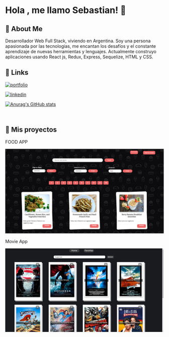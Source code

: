 
# Hola , me llamo Sebastian! 👋

  
## 🚀 About Me
Desarrollador Web Full Stack, viviendo en Argentina. Soy una persona apasionada por las tecnologias, me encantan los desafíos y el constante aprendizaje de nuevas herramientas y lenguajes. Actualmente construyo aplicaciones usando React js, Redux, Express, Sequelize, HTML y CSS.



  
## 🔗 Links
[![portfolio](https://img.shields.io/badge/my_portfolio-000?style=for-the-badge&logo=ko-fi&logoColor=white)](https://portfolio-zeta-green.vercel.app/)

[![linkedin](https://img.shields.io/badge/linkedin-0A66C2?style=for-the-badge&logo=linkedin&logoColor=white)](https://www.linkedin.com/in/sebastiantorres-fullstack/)

  
[![Anurag's GitHub stats](https://github-readme-stats.vercel.app/api?username=SebastianTorres00)](https://github.com/anuraghazra/github-readme-stats)

&nbsp;

## :pushpin: Mis proyectos
FOOD APP
<p>
  <a href ="https://github.com/SebastianTorres00/FoodWeb"><img src="https://github.com/SebastianTorres00/FoodWeb/blob/master/1.png"></a>
</p>
Movie App
<p>
  <a href ="https://github.com/SebastianTorres00/Movie-app"><img src="https://github.com/SebastianTorres00/Movie-app/blob/master/1.png"></a>
</p>


&nbsp;
